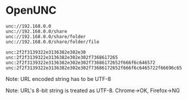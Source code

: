 OpenUNC
=======

```
unc://192.168.0.0
unc://192.168.0.0/share
unc://192.168.0.0/share/folder
unc://192.168.0.0/share/folder/file

unc:2f2f3139322e3136382e302e30
unc:2f2f3139322e3136382e302e302f7368617265
unc:2f2f3139322e3136382e302e302f73686172652f666f6c646572
unc:2f2f3139322e3136382e302e302f73686172652f666f6c6465722f66696c65
```

Note: URL encoded string has to be UTF-8

Note: URL's 8-bit string is treated as UTF-8. Chrome→OK, Firefox→NG
